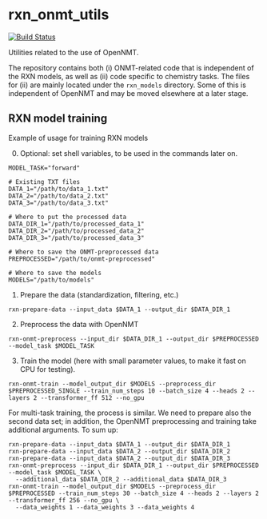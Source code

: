 # rxn_onmt_utils

[![Build Status](https://travis.ibm.com/rxn/rxn_onmt_utils.svg?token=zJxfB9t9kgVLYHLdp5pG&branch=develop)](https://travis.ibm.com/rxn/rxn_onmt_utils)

Utilities related to the use of OpenNMT.

The repository contains both (i) ONMT-related code that is independent of the RXN models, as well as (ii) code specific to chemistry tasks.
The files for (ii) are mainly located under the `rxn_models` directory. Some of this is independent of OpenNMT and may be moved elsewhere at a later stage.


## RXN model training

Example of usage for training RXN models

0. Optional: set shell variables, to be used in the commands later on.

```shell
MODEL_TASK="forward"

# Existing TXT files
DATA_1="/path/to/data_1.txt"
DATA_2="/path/to/data_2.txt"
DATA_3="/path/to/data_3.txt"

# Where to put the processed data
DATA_DIR_1="/path/to/processed_data_1"
DATA_DIR_2="/path/to/processed_data_2"
DATA_DIR_3="/path/to/processed_data_3"

# Where to save the ONMT-preprocessed data
PREPROCESSED="/path/to/onmt-preprocessed"

# Where to save the models
MODELS="/path/to/models"
```

1. Prepare the data (standardization, filtering, etc.)

```shell
rxn-prepare-data --input_data $DATA_1 --output_dir $DATA_DIR_1
```

2. Preprocess the data with OpenNMT

```shell
rxn-onmt-preprocess --input_dir $DATA_DIR_1 --output_dir $PREPROCESSED --model_task $MODEL_TASK
```

3. Train the model (here with small parameter values, to make it fast on CPU for testing).

```shell
rxn-onmt-train --model_output_dir $MODELS --preprocess_dir $PREPROCESSED_SINGLE --train_num_steps 10 --batch_size 4 --heads 2 --layers 2 --transformer_ff 512 --no_gpu
```

For multi-task training, the process is similar. 
We need to prepare also the second data set; in addition, the OpenNMT preprocessing and training take additional arguments.
To sum up:

```shell
rxn-prepare-data --input_data $DATA_1 --output_dir $DATA_DIR_1
rxn-prepare-data --input_data $DATA_2 --output_dir $DATA_DIR_2
rxn-prepare-data --input_data $DATA_2 --output_dir $DATA_DIR_3
rxn-onmt-preprocess --input_dir $DATA_DIR_1 --output_dir $PREPROCESSED --model_task $MODEL_TASK \
  --additional_data $DATA_DIR_2 --additional_data $DATA_DIR_3
rxn-onmt-train --model_output_dir $MODELS --preprocess_dir $PREPROCESSED --train_num_steps 30 --batch_size 4 --heads 2 --layers 2 --transformer_ff 256 --no_gpu \
  --data_weights 1 --data_weights 3 --data_weights 4
```
